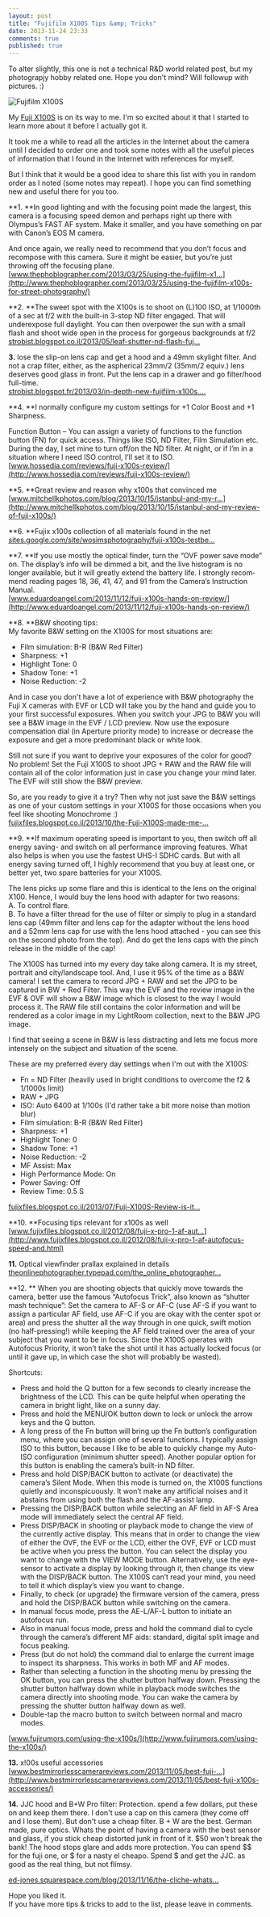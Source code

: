 ```yaml
---
layout: post
title: "Fujifilm X100S Tips &amp; Tricks"
date: 2013-11-24 23:33
comments: true
published: true
---
```

To alter slightly, this one is not a technical R&D world related post, but my photograpjy hobby related one. Hope you don't mind? Will followup with pictures. :)

![Fujifilm X100S](http://www.imaging-resource.com/ee_uploads/news/1391/x100s-front.jpg)

My [Fuji X100S](http://www.dpreview.com/reviews/fujifilm-x100s) is on its way to me. I'm so excited about it that I started to learn more about it before I actually got it.   
  
It took me a while to read all the articles in the Internet about the camera until I decided to order one and took some notes with all the useful pieces of information that I found in the Internet with references for myself.  
  
But I think that it would be a good idea to share this list with you in random order as I noted (some notes may repeat). I hope you can find something new and useful there for you too.   

<!-- more -->
  
**1. **In good lighting and with the focusing point made the largest, this camera is a focusing speed demon and perhaps right up there with Olympus’s FAST AF system. Make it smaller, and you have something on par with Canon’s EOS M camera.  
  
And once again, we really need to recommend that you don’t focus and recompose with this camera. Sure it might be easier, but you’re just throwing off the focusing plane.  
[www.thephoblographer.com/2013/03/25/using-the-fujifilm-x1...](http://www.thephoblographer.com/2013/03/25/using-the-fujifilm-x100s-for-street-photography/)  
  
**2. **The sweet spot with the X100s is to shoot on (L)100 ISO, at 1/1000th of a sec at f/2 with the built-in 3-stop ND filter engaged. That will underexpose full daylight. You can then overpower the sun with a small flash and shoot wide open in the process for gorgeous backgrounds at f/2  
[strobist.blogspot.co.il/2013/05/leaf-shutter-nd-flash-fuj...](http://strobist.blogspot.co.il/2013/05/leaf-shutter-nd-flash-fuji-x100s.html)  
  
**3.** lose the slip-on lens cap and get a hood and a 49mm skylight filter. And not a crap filter, either, as the aspherical 23mm/2 (35mm/2 equiv.) lens deserves good glass in front. Put the lens cap in a drawer and go filter/hood full-time.  
[strobist.blogspot.fr/2013/03/in-depth-new-fujifilm-x100s....](http://strobist.blogspot.fr/2013/03/in-depth-new-fujifilm-x100s.html)  
  
**4. **I normally configure my custom settings for +1 Color Boost and +1 Sharpness.  
  
Function Button – You can assign a variety of functions to the function button (FN) for quick access. Things like ISO, ND Filter, Film Simulation etc. During the day, I set mine to turn off/on the ND filter. At night, or if I’m in a situation where I need ISO control, I’ll set it to ISO.  
[www.hossedia.com/reviews/fuji-x100s-review/](http://www.hossedia.com/reviews/fuji-x100s-review/)  
  
**5. **Great review and reason why x100s that convinced me  
[www.mitchellkphotos.com/blog/2013/10/15/istanbul-and-my-r...](http://www.mitchellkphotos.com/blog/2013/10/15/istanbul-and-my-review-of-fuji-x100s/)  
  
**6. **Fujix x100s collection of all materials found in the net   
[sites.google.com/site/wosimsphotography/fuji-x100s-testbe...](https://sites.google.com/site/wosimsphotography/fuji-x100s-testberichte-reviews)  
  
**7. **If you use mostly the opti­cal finder, turn the “OVF power save mode” on. The display’s info will be dimmed a bit, and the live his­togram is no longer avail­able, but it will greatly extend the bat­tery life. I strongly rec­om­mend read­ing pages 18, 36, 41, 47, and 91 from the Camera’s Instruc­tion Man­ual.  
[www.eduardoangel.com/2013/11/12/fuji-x100s-hands-on-review/](http://www.eduardoangel.com/2013/11/12/fuji-x100s-hands-on-review/)  
  
**8. **B&W shooting tips:  
My favorite B&W setting on the X100S for most situations are:  

- Film simulation: B-R (B&W Red Filter)  
- Sharpness: +1  
- Highlight Tone: 0  
- Shadow Tone: +1  
- Noise Reduction: -2
  
And in case you don't have a lot of experience with B&W photography the Fuji X cameras with EVF or LCD will take you by the hand and guide you to your first successful exposures. When you switch your JPG to B&W you will see a B&W image in the EVF / LCD preview. Now use the exposure compensation dial (in Aperture priority mode) to increase or decrease the exposure and get a more predominant black or white look.  
  
Still not sure if you want to deprive your exposures of the color for good? No problem! Set the Fuji X100S to shoot JPG + RAW and the RAW file will contain all of the color information just in case you change your mind later. The EVF will still show the B&W preview.  
  
So, are you ready to give it a try? Then why not just save the B&W settings as one of your custom settings in your X100S for those occasions when you feel like shooting Monochrome :)  
[fujixfiles.blogspot.co.il/2013/10/the-Fuji-X100S-made-me-...](http://fujixfiles.blogspot.co.il/2013/10/the-Fuji-X100S-made-me-a-better-BW-photographer.html)  
  
**9. **If maximum operating speed is important to you, then switch off all energy saving- and switch on all performance improving features. What also helps is when you use the fastest UHS-I SDHC cards. But with all energy saving turned off, I highly recommend that you buy at least one, or better yet, two spare batteries for your X100S.  
  
The lens picks up some flare and this is identical to the lens on the original X100. Hence, I would buy the lens hood with adapter for two reasons:  
A. To control flare.  
B. To have a filter thread for the use of filter or simply to plug in a standard lens cap (49mm filter and lens cap for the adapter without the lens hood and a 52mm lens cap for use with the lens hood attached - you can see this on the second photo from the top). And do get the lens caps with the pinch release in the middle of the cap!  
  
The X100S has turned into my every day take along camera. It is my street, portrait and city/landscape tool. And, I use it 95% of the time as a B&W camera! I set the camera to record JPG + RAW and set the JPG to be captured in BW + Red Filter. This way the EVF and the review image in the EVF & OVF will show a B&W image which is closest to the way I would process it. The RAW file still contains the color information and will be rendered as a color image in my LightRoom collection, next to the B&W JPG image.  
  
I find that seeing a scene in B&W is less distracting and lets me focus more intensely on the subject and situation of the scene.  
  
These are my preferred every day settings when I'm out with the X100S:  

- Fn = ND Filter (heavily used in bright conditions to overcome the f2 & 1/1000s limit)  
- RAW + JPG  
- ISO: Auto 6400 at 1/100s (I'd rather take a bit more noise than motion blur)  
- Film simulation: B-R (B&W Red Filter)  
- Sharpness: +1  
- Highlight Tone: 0  
- Shadow Tone: +1  
- Noise Reduction: -2  
- MF Assist: Max  
- High Performance Mode: On  
- Power Saving: Off  
- Review Time: 0.5 S

  
[fujixfiles.blogspot.co.il/2013/07/Fuji-X100S-Review-is-it...](http://fujixfiles.blogspot.co.il/2013/07/Fuji-X100S-Review-is-it-worth-to-upgrade.html)  
  
**10. **Focusing tips relevant for x100s as well   
[www.fujixfiles.blogspot.co.il/2012/08/fuji-x-pro-1-af-aut...](http://www.fujixfiles.blogspot.co.il/2012/08/fuji-x-pro-1-af-autofocus-speed-and.html)  
  
**11.** Optical viewfinder prallax explained in details   
[theonlinephotographer.typepad.com/the_online_photographer...](http://theonlinephotographer.typepad.com/the_online_photographer/2011/07/ps-to-the-fuji-x100-review-parallax.html)  
  
**12. ** When you are shooting objects that quickly move towards the camera, better use the famous “Autofocus Trick”, also known as “shutter mash technique”: Set the camera to AF-S or AF-C (use AF-S if you want to assign a particular AF field, use AF-C if you are okay with the center spot or area) and press the shutter all the way through in one quick, swift motion (no half-pressing!) while keeping the AF field trained over the area of your subject that you want to be in focus. Since the X100S operates with Autofocus Priority, it won’t take the shot until it has actually locked focus (or until it gave up, in which case the shot will probably be wasted).  
  
Shortcuts:  

- Press and hold the Q button for a few seconds to clearly increase the brightness of the LCD. This can be quite helpful when operating the camera in bright light, like on a sunny day.  
- Press and hold the MENU/OK button down to lock or unlock the arrow keys and the Q button.  
- A long press of the Fn button will bring up the Fn button’s configuration menu, where you can assign one of several functions. I typically assign ISO to this button, because I like to be able to quickly change my Auto-ISO configuration (minimum shutter speed). Another popular option for this button is enabling the camera’s built-in ND filter.  
- Press and hold DISP/BACK button to activate (or deactivate) the camera’s Silent Mode. When this mode is turned on, the X100S functions quietly and inconspicuously. It won’t make any artificial noises and it abstains from using both the flash and the AF-assist lamp.  
- Pressing the DISP/BACK button while selecting an AF field in AF-S Area mode will immediately select the central AF field.  
- Press DISP/BACK in shooting or playback mode to change the view of the currently active display. This means that in order to change the view of either the OVF, the EVF or the LCD, either the OVF, EVF or LCD must be active when you press the button. You can select the display you want to change with the VIEW MODE button. Alternatively, use the eye-sensor to activate a display by looking through it, then change its view with the DISP/BACK button. The X100S can’t read your mind, you need to tell it which display’s view you want to change.   
- Finally, to check (or upgrade) the firmware version of the camera, press and hold the DISP/BACK button while switching on the camera.  
- In manual focus mode, press the AE-L/AF-L button to initiate an autofocus run.  
- Also in manual focus mode, press and hold the command dial to cycle through the camera’s different MF aids: standard, digital split image and focus peaking.  
- Press (but do not hold) the command dial to enlarge the current image to inspect its sharpness. This works in both MF and AF modes.  
- Rather than selecting a function in the shooting menu by pressing the OK button, you can press the shutter button halfway down. Pressing the shutter button halfway down while in playback mode switches the camera directly into shooting mode. You can wake the camera by pressing the shutter button halfway down as well.  
- Double-tap the macro button to switch between normal and macro modes.

  
[www.fujirumors.com/using-the-x100s/](http://www.fujirumors.com/using-the-x100s/)  
  
**13.** x!00s useful accessories
[www.bestmirrorlesscamerareviews.com/2013/11/05/best-fuji-...](http://www.bestmirrorlesscamerareviews.com/2013/11/05/best-fuji-x100s-accessories/)  
  
**14.** JJC hood and B+W Pro filter: Protection. spend a few dollars, put these on and keep them there. I don't use a cap on this camera (they come off and I lose them). But don't use a cheap filter. B + W are the best. German made, pure optics. Whats the point of having a camera with the best sensor and glass, if you stick cheap distorted junk in front of it. $50 won't break the bank! The hood stops glare and adds more protection. You can spend $$ for the fuji one, or $ for a nasty el cheapo. Spend $ and get the JJC. as good as the real thing, but not flimsy.  
  
[ed-jones.squarespace.com/blog/2013/11/16/the-cliche-whats...](http://ed-jones.squarespace.com/blog/2013/11/16/the-cliche-whats-in-my-bag-post)  
  

Hope you liked it.  
If you have more tips & tricks to add to the list, please leave in comments. 